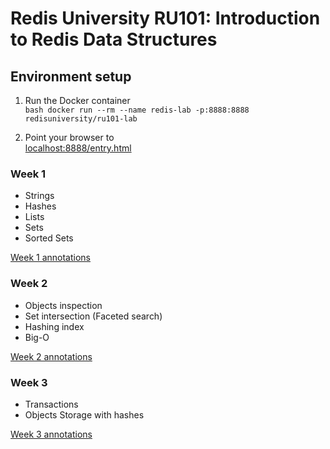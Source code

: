# Redis University RU101: Introduction to Redis Data Structures

## Environment setup

1. Run the Docker container  
```bash docker run --rm --name redis-lab -p:8888:8888 redisuniversity/ru101-lab ``` 

2. Point your browser to  
[localhost:8888/entry.html](localhost:8888/entry.html)


### Week 1 

- Strings
- Hashes
- Lists
- Sets
- Sorted Sets

[Week 1 annotations](week1/week1.md)


### Week 2 

- Objects inspection
- Set intersection (Faceted search)
- Hashing index
- Big-O

[Week 2 annotations](week2/week2.md)


### Week 3  
- Transactions
- Objects Storage with hashes

[Week 3 annotations](week3/week3.md)

